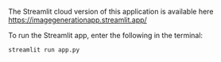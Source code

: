 The Streamlit cloud version of this application is available here https://imagegenerationapp.streamlit.app/

To run the Streamlit app, enter the following in the terminal:
```
streamlit run app.py
```
